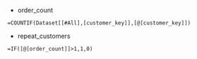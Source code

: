 - order_count
```
=COUNTIF(Dataset[[#All],[customer_key]],[@[customer_key]])
```
- repeat_customers
```
=IF([@[order_count]]>1,1,0)
```
